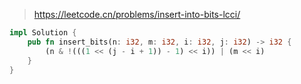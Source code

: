 > https://leetcode.cn/problems/insert-into-bits-lcci/

``` rust
impl Solution {
    pub fn insert_bits(n: i32, m: i32, i: i32, j: i32) -> i32 {
        (n & !(((1 << (j - i + 1)) - 1) << i)) | (m << i)
    }
}
```